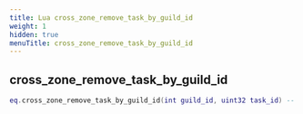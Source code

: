 ```yaml
---
title: Lua cross_zone_remove_task_by_guild_id
weight: 1
hidden: true
menuTitle: cross_zone_remove_task_by_guild_id
---
```

## cross_zone_remove_task_by_guild_id
```lua
eq.cross_zone_remove_task_by_guild_id(int guild_id, uint32 task_id) -- void
```